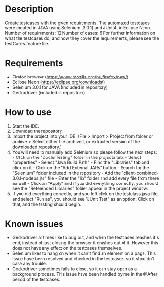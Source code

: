 # Description
Create testcases with the given requirements.
The automated testcases were created in JAVA using Selenium (3.0.1) and JUnit4, in Eclipse Neon.
Number of requirements: 12
Number of cases: 6
For further information on what the testcases do, and how they cover the requirements, please see the testCases.feature file.

# Requirements
  - Firefox browser (https://www.mozilla.org/hu/firefox/new/)
  - Eclipse Neon (https://eclipse.org/downloads/)
  - Selenium 3.0.1 for JAVA (Included in repository)
  - Geckodriver (included in repository)

# How to use
  1. Start the IDE.
  2. Download the repository.
  3. Import the project into your IDE. (File > Import > Project from folder or archive > Select either the archived, or extracted version of the downloaded repository.)
  4. You will need to manually add Selenium so please follow the next steps:
    - Click on the "DoclerTesting" folder in the projects tab.
    - Select "properties"
    - Select "Java Build Path"
    - Find the "Libraries" tab and click on it
    - Click on the "Add External JARs" button
    - Search for the "Selenium" folder included in the repository
    - Add the "client-combined-3.0.1-nodeps.jar" file
    - Enter the "lib" folder and add every file from there as well
    - Click on "Apply" and if you did everything correctly, you should see the "Referenced Libraries" folder appear in the project window.
  5. If you did eveything correctly, and you left click on the testclass.java file, and select "Run as", you should see "JUnit Test" as an option. Click on that, and the testing should begin.
  
# Known issues
 - Geckodriver at times like to bug out, and when the testcases reaches it's end, instead of just closing the browser it crashes out of it. However this does not have any effect on the testcases themselves.
 - Selenium likes to hang on when it can't find an element on a page. This issue have been resolved and checked in the testcases, so it shouldn't case any trouble.
 - Geckodriver sometimes fails to close, so it can stay open as a background process. This issue have been handled by me in the @After period of the testcases.
 
    
  
